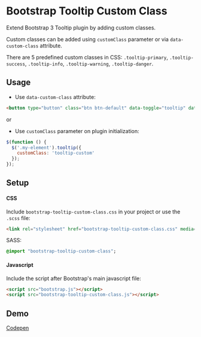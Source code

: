 # Bootstrap Tooltip Custom Class
Extend Bootstrap 3 Tooltip plugin by adding custom classes.

Custom classes can be added using `customClass` parameter or via `data-custom-class` attribute.

There are 5 predefined custom classes in CSS: `.tooltip-primary`, `.tooltip-success`, `.tooltip-info`, `.tooltip-warning`, `.tooltip-danger`. 

## Usage

- Use `data-custom-class` attribute: 

```html
<button type="button" class="btn btn-default" data-toggle="tooltip" data-placement="top" data-custom-class="tooltip-custom" title="Custom tooltip example">Tooltip example</button>
```

or

- Use `customClass` parameter on plugin initialization:
```javascript
$(function () {
  $('.my-element').tooltip({
    customClass: 'tooltip-custom'
  });
});
```

## Setup

#### CSS
Include `bootstrap-tooltip-custom-class.css` in your project or use the `.scss` file:
```html
<link rel="stylesheet" href="bootstrap-tooltip-custom-class.css" media="all" />
```
SASS:
```sass
@import "bootstrap-tooltip-custom-class";
```

#### Javascript
Include the script after Bootstrap's main javascript file:
```html
<script src="bootstrap.js"></script>
<script src="bootstrap-tooltip-custom-class.js"></script>
```

## Demo
[Codepen](http://codepen.io/andreivictor/pen/gmNeJq)
